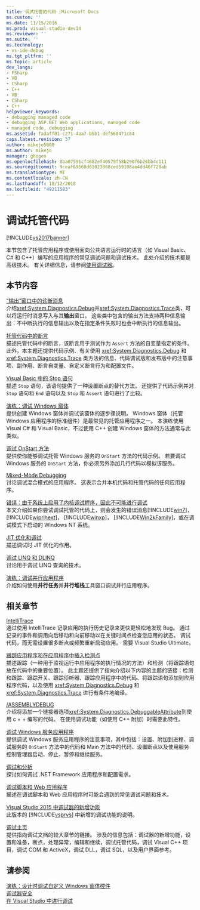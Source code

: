 ```yaml
---
title: 调试托管的代码 |Microsoft Docs
ms.custom: ''
ms.date: 11/15/2016
ms.prod: visual-studio-dev14
ms.reviewer: ''
ms.suite: ''
ms.technology:
- vs-ide-debug
ms.tgt_pltfrm: ''
ms.topic: article
dev_langs:
- FSharp
- VB
- CSharp
- C++
- VB
- CSharp
- C++
helpviewer_keywords:
- debugging managed code
- debugging ASP.NET Web applications, managed code
- managed code, debugging
ms.assetid: fa3aff01-c271-4aa7-b5b1-def560471c84
caps.latest.revision: 37
author: mikejo5000
ms.author: mikejo
manager: ghogen
ms.openlocfilehash: 8ba07591cf4682ef40579f58b290f6b26bb4c111
ms.sourcegitcommit: 9ceaf69568d61023868ced59108ae4dd46f720ab
ms.translationtype: MT
ms.contentlocale: zh-CN
ms.lasthandoff: 10/12/2018
ms.locfileid: "49211583"
---
```

# <a name="debugging-managed-code"></a>调试托管代码
[!INCLUDE[vs2017banner](../includes/vs2017banner.md)]

本节包含了托管应用程序或使用面向公共语言运行时的语言（如 Visual Basic、C# 和 C++）编写的应用程序的常见调试问题和调试技术。 此处介绍的技术都是高级技术。 有关详细信息，请参阅[使用调试器](../debugger/debugger-basics.md)。  
  
## <a name="in-this-section"></a>本节内容  
 [“输出”窗口中的诊断消息](../debugger/diagnostic-messages-in-the-output-window.md)  
 介绍<xref:System.Diagnostics.Debug>并<xref:System.Diagnostics.Trace>类，可以将运行时消息写入与其**输出**窗口。 这些类中包含的输出方法支持两种信息输出：不中断执行的信息输出以及在指定条件失败时也会中断执行的信息输出。  
  
 [托管代码中的断言](../debugger/assertions-in-managed-code.md)  
 描述托管代码中的断言，该断言用于测试作为 `Assert` 方法的自变量指定的条件。 此外，本主题还提供代码示例、有关使用 <xref:System.Diagnostics.Debug> 和 <xref:System.Diagnostics.Trace> 类方法的信息、代码调试版和发布版中的注意事项、副作用、断言自变量、自定义断言行为和配置文件。  
  
 [Visual Basic 中的 Stop 语句](../debugger/stop-statements-in-visual-basic.md)  
 描述 `Stop` 语句，该语句提供了一种设置断点的替代方法。 还提供了代码示例并对 `Stop` 语句和 `End` 语句以及 `Stop` 和 `Assert` 语句进行了比较。  
  
 [演练：调试 Windows 窗体](../debugger/walkthrough-debugging-a-windows-form.md)  
 提供创建 Windows 窗体并调试该窗体的逐步骤说明。 Windows 窗体（托管 Windows 应用程序的标准组件）是最常见的托管应用程序之一。 本演练使用 Visual C# 和 Visual Basic，不过使用 C++ 创建 Windows 窗体的方法通常与此类似。  
  
 [调试 OnStart 方法](../debugger/how-to-debug-the-onstart-method.md)  
 提供使你能够调试托管 Windows 服务的 `OnStart` 方法的代码示例。 若要调试 Windows 服务的 `OnStart` 方法，你必须另外添加几行代码以模拟该服务。  
  
 [Mixed-Mode Debugging](../debugger/debugging-mixed-mode-applications.md)  
 讨论调试混合模式的应用程序。 这表示合并本机代码和托管代码的任何应用程序。  
  
 [错误：由于系统上启用了内核调试程序，因此不可能进行调试](../debugger/error-debugging-isn-t-possible-because-a-kernel-debugger-is-enabled-on-the-system.md)  
 本文介绍如果你尝试调试托管的代码上，则会发生的错误消息[!INCLUDE[win7](../includes/win7-md.md)]， [!INCLUDE[wiprlhext](../includes/wiprlhext-md.md)]， [!INCLUDE[winxp](../includes/winxp-md.md)]， [!INCLUDE[Win2kFamily](../includes/win2kfamily-md.md)]，或在调试模式下启动的 Windows NT 系统。  
  
 [JIT 优化和调试](../debugger/jit-optimization-and-debugging.md)  
 描述调试时 JIT 优化的作用。  
  
 [调试 LINQ 和 DLINQ](../debugger/debugging-linq.md)  
 讨论用于调试 LINQ 查询的技术。  
  
 [演练：调试并行应用程序](../debugger/walkthrough-debugging-a-parallel-application.md)  
 介绍如何使用**并行任务**并**并行堆栈**工具窗口调试并行应用程序。  
  
## <a name="related-sections"></a>相关章节  
 [IntelliTrace](../debugger/intellitrace.md)  
 通过使用 IntelliTrace 记录应用的执行历史记录来更快更轻松地发现 Bug。 通过记录的事件和调用向后移动和向前移动以在关键时间点检查您应用的状态。 调试代码，而无需设置很多断点或频繁重新启动应用。 需要 Visual Studio Ultimate。  
  
 [跟踪应用程序和在应用程序中插入检测点](http://msdn.microsoft.com/library/773b6fc4-9013-4322-b728-5dec7a72e743)  
 描述跟踪（一种用于监视运行中应用程序的执行情况的方法）和检测（将跟踪语句放在代码中的重要位置）。 此主题还提供了指向介绍以下内容的主题的链接：检测和跟踪、跟踪开关、跟踪侦听器、跟踪应用程序中的代码、将跟踪语句添加到应用程序代码，以及使用 <xref:System.Diagnostics.Debug> 和 <xref:System.Diagnostics.Trace> 进行有条件地编译。  
  
 [/ASSEMBLYDEBUG](http://msdn.microsoft.com/library/94443af3-470c-41d7-83a0-7434563d7982)  
 介绍将添加一个链接器选项<xref:System.Diagnostics.DebuggableAttribute>到使用 c + + 编写的代码。 在使用调试功能（如使用 C++ 附加）时需要此特性。  
  
 [调试 Windows 服务应用程序](http://msdn.microsoft.com/library/63ab0800-0f05-4f1e-88e6-94c73fd920a2)  
 提供调试 Windows 服务应用程序的注意事项，其中包括：设置、附加到进程、调试服务的 `OnStart` 方法中的代码和 Main 方法中的代码、设置断点以及使用服务控制管理器启动、停止、暂停和继续服务。  
  
 [调试和分析](http://msdn.microsoft.com/library/4a04863e-2475-46f4-bc3f-3c11510c2a4b)  
 探讨如何调试 .NET Framework 应用程序和配置需求。  
  
 [调试脚本和 Web 应用程序](../debugger/debugging-web-applications-and-script.md)  
 描述在调试脚本和 Web 应用程序时可能会遇到的常见调试问题和技术。  
  
 [Visual Studio 2015 中调试器的新增功能](../debugger/what’s-new-for-the-debugger-in-visual-studio-2015.md)  
 此版本的 [!INCLUDE[vsprvs](../includes/vsprvs-md.md)] 中新增的调试功能的说明。  
  
 [调试主页](../debugger/debugging-in-visual-studio.md)  
 提供指向调试文档的较大章节的链接。 涉及的信息包括：调试器的新增功能，设置和准备，断点，处理异常，编辑和继续，调试托管代码，调试 Visual C++ 项目，调试 COM 和 ActiveX，调试 DLL，调试 SQL，以及用户界面参考。  
  
## <a name="see-also"></a>请参阅  
 [演练：设计时调试自定义 Windows 窗体控件](http://msdn.microsoft.com/library/1fd83ccd-3798-42fc-85a3-6cba99467387)   
 [调试器安全](../debugger/debugger-security.md)   
 [在 Visual Studio 中进行调试](../debugger/debugging-in-visual-studio.md)




